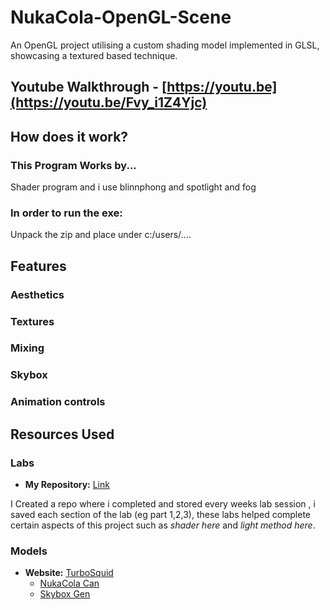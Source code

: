 # NukaCola-OpenGL-Scene
An OpenGL project utilising a custom shading model implemented in GLSL, showcasing a textured based technique.

## Youtube Walkthrough - [https://youtu.be](https://youtu.be/Fvy_i1Z4Yjc)

## How does it work?
### This Program Works by...
Shader program and i use blinnphong and spotlight and fog 


### In order to run the exe:
Unpack the zip and place under c:/users/....

## Features
### Aesthetics

### Textures

### Mixing

### Skybox

### Animation controls

## Resources Used
### Labs
- **My Repository:** [Link](https://github.com/Mdot5596/3105-Labs)
  
I Created a repo where i completed and stored every weeks lab session , i saved each section of the lab (eg part 1,2,3), these labs helped complete certain aspects of this project such as *shader here* and *light method here*.
### Models
- **Website:** [TurboSquid](https://www.turbosquid.com/)
  - [NukaCola Can](https://www.turbosquid.com/3d-models/nuka-cola-can-1338119)
  - [Skybox Gen](https://tools.wwwtyro.net/space-3d/index.html#animationSpeed=1&fov=80&nebulae=true&pointStars=true&resolution=256&seed=2stncnkuzc20&stars=true&sun=true)

